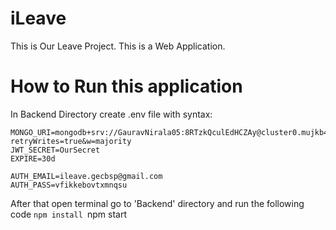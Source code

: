 # iLeave
This is Our Leave Project. This is a Web Application.

# How to Run this application

In Backend Directory create .env file with syntax:

```.env
MONGO_URI=mongodb+srv://GauravNirala05:8RTzkQculEdHCZAy@cluster0.mujkb4g.mongodb.net/iLeave?retryWrites=true&w=majority
JWT_SECRET=OurSecret
EXPIRE=30d

AUTH_EMAIL=ileave.gecbsp@gmail.com
AUTH_PASS=vfikkebovtxmnqsu

```

After that open terminal go to 'Backend' directory and run the following code
`npm install
`npm start
